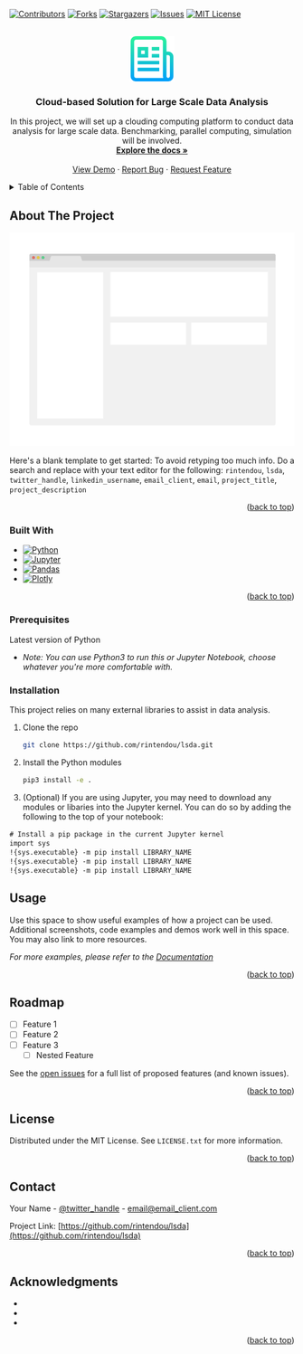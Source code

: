 <!-- Improved compatibility of back to top link: See: https://github.com/othneildrew/Best-README-Template/pull/73 -->
<a name="readme-top"></a>
<!--
*** Thanks for checking out the Best-README-Template. If you have a suggestion
*** that would make this better, please fork the repo and create a pull request
*** or simply open an issue with the tag "enhancement".
*** Don't forget to give the project a star!
*** Thanks again! Now go create something AMAZING! :D
-->



<!-- PROJECT SHIELDS -->
<!--
*** I'm using markdown "reference style" links for readability.
*** Reference links are enclosed in brackets [ ] instead of parentheses ( ).
*** See the bottom of this document for the declaration of the reference variables
*** for contributors-url, forks-url, etc. This is an optional, concise syntax you may use.
*** https://www.markdownguide.org/basic-syntax/#reference-style-links
-->
[![Contributors][contributors-shield]][contributors-url]
[![Forks][forks-shield]][forks-url]
[![Stargazers][stars-shield]][stars-url]
[![Issues][issues-shield]][issues-url]
[![MIT License][license-shield]][license-url]



<!-- PROJECT LOGO -->
<br />
<div align="center">
  <a href="https://github.com/rintendou/lsda">
    <img src="images/logo.png" alt="Logo" width="80" height="80">
  </a>

<h3 align="center">Cloud-based Solution for Large Scale Data Analysis </h3>

  <p align="center">
    In this project, we will set up a clouding computing platform to conduct
    data analysis for large scale data. Benchmarking, parallel computing,
    simulation will be involved.
    <br />
    <a href="https://github.com/rintendou/lsda"><strong>Explore the docs »</strong></a>
    <br />
    <br />
    <a href="https://github.com/rintendou/lsda">View Demo</a>
    ·
    <a href="https://github.com/rintendou/lsda/issues">Report Bug</a>
    ·
    <a href="https://github.com/rintendou/lsda/issues">Request Feature</a>
  </p>
</div>



<!-- TABLE OF CONTENTS -->
<details>
  <summary>Table of Contents</summary>
  <ol>
    <li>
      <a href="#about-the-project">About The Project</a>
      <ul>
        <li><a href="#built-with">Built With</a></li>
      </ul>
    </li>
    <li><a href="#usage">Usage</a></li>
    <li><a href="#roadmap">Roadmap</a></li>
    <li><a href="#license">License</a></li>
    <li><a href="#contact">Contact</a></li>
    <li><a href="#acknowledgments">Acknowledgments</a></li>
  </ol>
</details>



<!-- ABOUT THE PROJECT -->
## About The Project

[![Product Name Screen Shot][product-screenshot]](https://example.com)

Here's a blank template to get started: To avoid retyping too much info. Do a search and replace with your text editor for the following: `rintendou`, `lsda`, `twitter_handle`, `linkedin_username`, `email_client`, `email`, `project_title`, `project_description`

<p align="right">(<a href="#readme-top">back to top</a>)</p>



### Built With

* [![Python][Python]][Python-url]
* [![Jupyter][Jupyter]][Jupyter-url]
* [![Pandas][Pandas]][Pandas-url]
* [![Plotly][Plotly]][Plotly-url]


<p align="right">(<a href="#readme-top">back to top</a>)</p>

### Prerequisites

Latest version of Python
* *Note: You can use Python3 to run this or Jupyter Notebook, choose whatever you're more comfortable with.*

### Installation
This project relies on many external libraries to assist in data analysis.

1. Clone the repo
   ```sh
   git clone https://github.com/rintendou/lsda.git
   ```
2. Install the Python modules
   ```sh
   pip3 install -e .
   ```
3. (Optional) If you are using Jupyter, you may need to download any modules or libaries into the Jupyter kernel. You can do so by adding the following to the top of your notebook:
  ```
  # Install a pip package in the current Jupyter kernel
import sys
!{sys.executable} -m pip install LIBRARY_NAME
!{sys.executable} -m pip install LIBRARY_NAME
!{sys.executable} -m pip install LIBRARY_NAME
  ```

<!-- USAGE EXAMPLES -->
## Usage

Use this space to show useful examples of how a project can be used. Additional screenshots, code examples and demos work well in this space. You may also link to more resources.

_For more examples, please refer to the [Documentation](https://example.com)_

<p align="right">(<a href="#readme-top">back to top</a>)</p>



<!-- ROADMAP -->
## Roadmap

- [ ] Feature 1
- [ ] Feature 2
- [ ] Feature 3
    - [ ] Nested Feature

See the [open issues](https://github.com/rintendou/lsda/issues) for a full list of proposed features (and known issues).

<p align="right">(<a href="#readme-top">back to top</a>)</p>



<!-- LICENSE -->
## License

Distributed under the MIT License. See `LICENSE.txt` for more information.

<p align="right">(<a href="#readme-top">back to top</a>)</p>



<!-- CONTACT -->
## Contact

Your Name - [@twitter_handle](https://twitter.com/twitter_handle) - email@email_client.com

Project Link: [https://github.com/rintendou/lsda](https://github.com/rintendou/lsda)

<p align="right">(<a href="#readme-top">back to top</a>)</p>



<!-- ACKNOWLEDGMENTS -->
## Acknowledgments

* []()
* []()
* []()

<p align="right">(<a href="#readme-top">back to top</a>)</p>



<!-- MARKDOWN LINKS & IMAGES -->
<!-- https://www.markdownguide.org/basic-syntax/#reference-style-links -->
[contributors-shield]: https://img.shields.io/github/contributors/rintendou/lsda.svg?style=for-the-badge
[contributors-url]: https://github.com/rintendou/lsda/graphs/contributors
[forks-shield]: https://img.shields.io/github/forks/rintendou/lsda.svg?style=for-the-badge
[forks-url]: https://github.com/rintendou/lsda/network/members
[stars-shield]: https://img.shields.io/github/stars/rintendou/lsda.svg?style=for-the-badge
[stars-url]: https://github.com/rintendou/lsda/stargazers
[issues-shield]: https://img.shields.io/github/issues/rintendou/lsda.svg?style=for-the-badge
[issues-url]: https://github.com/rintendou/lsda/issues
[license-shield]: https://img.shields.io/github/license/rintendou/lsda.svg?style=for-the-badge
[license-url]: https://github.com/rintendou/lsda/blob/master/LICENSE.txt
[product-screenshot]: images/screenshot.png
[Python]: https://img.shields.io/badge/Python-14354C?style=for-the-badge&logo=python&logoColor=white
[Python-url]: https://www.python.org/
[Jupyter]: https://img.shields.io/badge/jupyter-%23FA0F00.svg?style=for-the-badge&logo=jupyter&logoColor=white
[Jupyter-url]: https://jupyter.org/
[Pandas]: https://img.shields.io/badge/pandas-%23150458.svg?style=for-the-badge&logo=pandas&logoColor=white
[Pandas-url]: https://pandas.pydata.org/
[Plotly]: https://img.shields.io/badge/Plotly-%233F4F75.svg?style=for-the-badge&logo=plotly&logoColor=white
[Plotly-url]: https://plotly.com/
